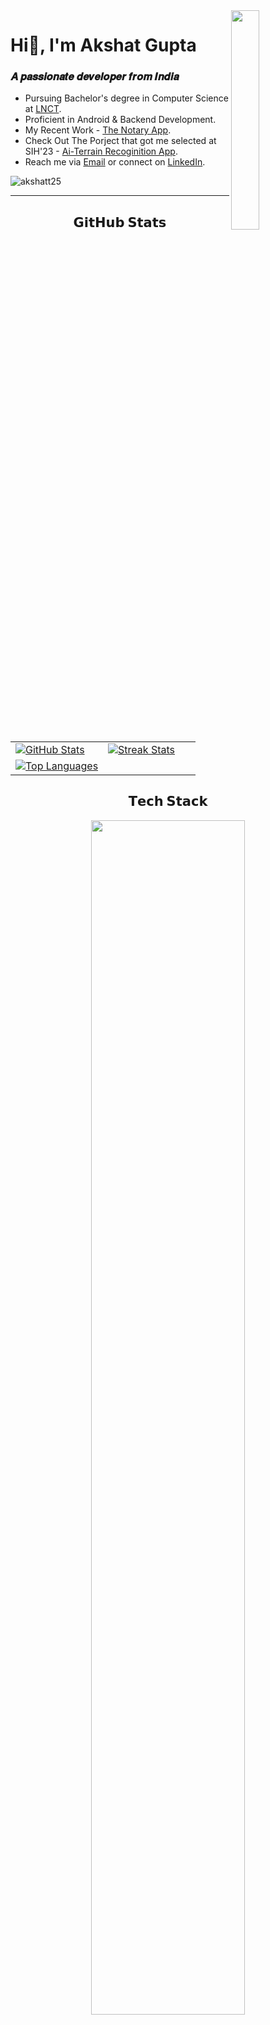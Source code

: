 <img align="right" width="30%" src="Assets/Programming.gif">

# Hi👋, I'm Akshat Gupta

<h3>𝑨 𝒑𝒂𝒔𝒔𝒊𝒐𝒏𝒂𝒕𝒆 𝒅𝒆𝒗𝒆𝒍𝒐𝒑𝒆𝒓 𝒇𝒓𝒐𝒎 𝑰𝒏𝒅𝒊𝒂</h3>

- Pursuing Bachelor's degree in Computer Science at [LNCT]([https://cemkolaghat.in/](https://lnct.ac.in/)).
- Proficient in Android & Backend Development.
- My Recent Work - [The Notary App](https://play.google.com/store/apps/details?id=com.consumer.thenotaryapp&hl=en&gl=US).
- Check Out The Porject that got me selected at SIH'23 - [Ai-Terrain Recoginition App](https://github.com/akshatt25/terrain_recognition).
- Reach me via [Email](mailto:akshatt25g@gmail.com) or connect on [LinkedIn](https://www.linkedin.com/in/akshatt25/).

<p align="left"> <img src="https://komarev.com/ghpvc/?username=akshatt25&label=Profile%20views&color=0e75b6&style=flat" alt="akshatt25" /> </p>
<hr>

<h2 align="center">𝗚𝗶𝘁𝗛𝘂𝗯 𝗦𝘁𝗮𝘁𝘀</h2>

<table width="100%">
  <tr>
    <td width="50%">
        <a href="https://github.com/akshatt25">
          <picture>
            <source media="(prefers-color-scheme: dark)" srcset="https://github-readme-stats-sigma-five.vercel.app/api?username=akshatt25&theme=radical&hide_border=false&include_all_commits=true&count_private=true&show_icons=true" />
            <source media="(prefers-color-scheme: light)" srcset="https://github-readme-stats-sigma-five.vercel.app/api?username=akshatt25&hide_border=false&include_all_commits=true&count_private=true&show_icons=true" />
            <img align="center" src="https://github-readme-stats-sigma-five.vercel.app/api?username=akshatt25&theme=radical&hide_border=false&include_all_commits=true&count_private=true&show_icons=true" alt="GitHub Stats" />
          </picture>
        </a>
    </td>
    <td width="50%">
        <a href="https://github.com/akshatt25">
          <picture>
            <source media="(prefers-color-scheme: dark)" srcset="https://github-readme-streak-stats-seven-psi.vercel.app?user=akshatt25&theme=radical" />
            <source media="(prefers-color-scheme: light)" srcset="https://github-readme-streak-stats-seven-psi.vercel.app?user=akshatt25" />
            <img align="center" src="https://github-readme-streak-stats-seven-psi.vercel.app?user=akshatt25&theme=radical" alt="Streak Stats" />
          </picture>
        </a>
    </td>
  </tr>
   </tr>
  <tr>
    <td width="40%"  align="center">
        <a href="https://github.com/akshatt25">
          <picture>
            <source media="(prefers-color-scheme: dark)" srcset="https://github-readme-stats.vercel.app/api/top-langs/?username=akshatt25&layout=compact&theme=radical&langs_count=10" />
            <source media="(prefers-color-scheme: light)" srcset="https://github-readme-stats.vercel.app/api/top-langs/?username=akshatt25&layout=compact&langs_count=10" />
            <img align="center" src="https://github-readme-stats.vercel.app/api/top-langs/?username=akshatt25&layout=compact&theme=radical&langs_count=10" alt="Top Languages" />
          </picture>
        </a>
    </td>
   
  </tr>
</table>

<!--<h2 align="center">𝗟𝗮𝗻𝗴𝘂𝗮𝗴𝗲 𝗦𝘁𝗮𝘁𝘀</h2>

<table width="100%" align="center">
 
</table>
-->  
<!--<h2 align="center">🏆 𝗚𝗶𝘁𝗛𝘂𝗯 𝗧𝗿𝗼𝗽𝗵𝗶𝗲𝘀 🏆</h2>
<div align=center>
  <picture>
    <source media="(prefers-color-scheme: dark)" srcset="https://github-profile-trophy.vercel.app/?username=akshatt25&theme=radical&no-frame=false&no-bg=false&margin-w=4&row=1" />
    <source media="(prefers-color-scheme: light)" srcset="https://github-profile-trophy.vercel.app/?username=akshatt25&no-frame=false&no-bg=false&margin-w=4&row=1" />
    <img alt="GitHub Trophies" src="https://github-profile-trophy.vercel.app/?username=akshatt25&theme=radical&no-frame=false&no-bg=false&margin-w=4&row=1" />
  </picture>
</div>-->

<h2 align="center">𝗧𝗲𝗰𝗵 𝗦𝘁𝗮𝗰𝗸</h2>

<div align="center">
  <picture>
    <source media="(prefers-color-scheme: dark)" srcset="Assets/skills-svg-dark.svg" />
    <source media="(prefers-color-scheme: light)" srcset="Assets/skills-svg-light.svg" />
    <img width=70% src="Assets/skills-svg-dark.svg">
  </picture>
</div>

<hr>

<!--<div align="center">
  <img height="20" padding-left=20 src="https://wakatime.com/badge/user/6c66cc47-ce26-48cc-a555-22494865c546.svg" alt=""/>
  <img height="20" src="https://visitcount.itsvg.in/api?id=akshatt25&icon=0&color=0" alt=""/>
  <picture>
    <source media="(prefers-color-scheme: dark)" srcset="https://github.com/akshatt25/akshatt25/blob/output/github-snake-dark.svg" />
    <source media="(prefers-color-scheme: light)" srcset="https://github.com/akshatt25/akshatt25/blob/output/github-snake.svg" />
    <img alt="github-snake" src="https://github.com/akshatt25/akshatt25/blob/output/github-snake-dark.svg" style="width: 100%; max-width: 400px; margin: 0 auto;" />
  </picture>
</div>-->
